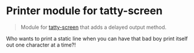 # Printer module for tatty-screen

> Module for [tatty-screen](https://github.com/mattstyles/tatty-screen) that adds a delayed output method.

Who wants to print a static line when you can have that bad boy print itself out one character at a time?!
